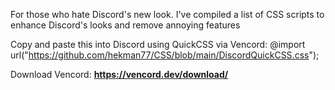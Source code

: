 For those who hate Discord's new look. I've compiled a list of CSS scripts to enhance Discord's looks and remove annoying features

Copy and paste this into Discord using QuickCSS via Vencord: @import url("https://github.com/hekman77/CSS/blob/main/DiscordQuickCSS.css");

Download Vencord: **https://vencord.dev/download/**
